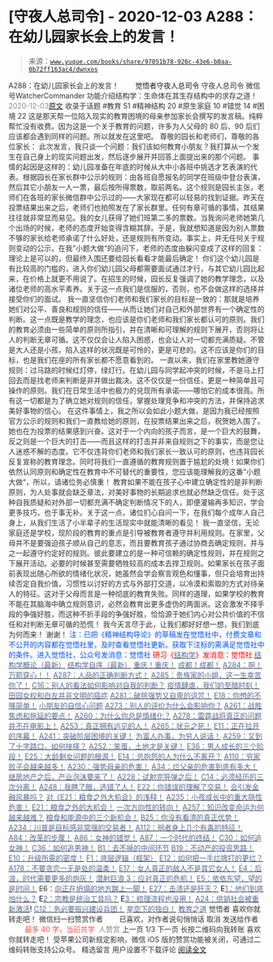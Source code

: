 # [守夜人总司令] - 2020-12-03 A288：在幼儿园家长会上的发言！

> 来源：[`www.yuque.com/books/share/97051b78-926c-43e6-b0aa-0b72ff163ac4/dwnxos`](https://www.yuque.com/books/share/97051b78-926c-43e6-b0aa-0b72ff163ac4/dwnxos)

<ne-p id="520f42f3293818f927861ebbd5b15da4_p_0" data-lake-id="520f42f3293818f927861ebbd5b15da4_p_0"><ne-text id="uc852662d" style="color: rgb(51, 51, 51);">A288：在幼儿园家长会上的发言！</ne-text></ne-p> <ne-p id="3455d978eaf8cce10a3787bce959b542" data-lake-id="3455d978eaf8cce10a3787bce959b542"><ne-text id="ud0a5d982" ne-fontsize="12" style="color: rgb(255, 255, 255);">原创</ne-text><ne-text id="u0bb07608" ne-fontsize="14">觉悟者</ne-text><ne-text id="uc8c65f74" ne-fontsize="14">守夜人总司令</ne-text></ne-p> <ne-p id="3c1b3b14005f45d2d1821a252ff6a28a" data-lake-id="3c1b3b14005f45d2d1821a252ff6a28a"><ne-text id="u0d8fac70" ne-fontsize="14" ne-bold="true" style="color: rgb(51, 51, 51);">守夜人总司令</ne-text></ne-p> <ne-p id="cbba0611e4331d16ea2e86ccee7eebb4" data-lake-id="cbba0611e4331d16ea2e86ccee7eebb4"><ne-text id="ufab41144" ne-fontsize="14" style="color: rgb(51, 51, 51);">微信号</ne-text><ne-text id="u8c5b2a94" ne-fontsize="14" style="color: rgb(51, 51, 51);">WatcherCommander</ne-text></ne-p> <ne-p id="1d4ddde6b9af0f017bbfdd30d5826a37" data-lake-id="1d4ddde6b9af0f017bbfdd30d5826a37"><ne-text id="u2bb5fd6e" ne-fontsize="14" style="color: rgb(51, 51, 51);">功能介绍</ne-text><ne-text id="uf2a894a5" ne-fontsize="14" style="color: rgb(51, 51, 51);">结构学：生命体在其生存结构中的求存之道！</ne-text></ne-p> <ne-p id="a89c57a7fab36eac750319424b8e69d8" data-lake-id="a89c57a7fab36eac750319424b8e69d8"><ne-text id="u75dd0578" style="color: rgb(140, 140, 140);">2020-12-03</ne-text>[<ne-text id="u1609d683" ne-fontsize="14">原文</ne-text>](https://mp.weixin.qq.com/s?__biz=MzAxNDk1NjI2Mw==&mid=2247486163&idx=1&sn=f40ba02a430b9d0bdf1eec74258297e6&chksm=9b8a295bacfda04d45fa5d4190aa849995a4ed72d4364bb71b546ca0fe0e587ff4f942579c0d&scene=27#wechat_redirect&cpage=70)</ne-p> <ne-p id="fd1fcceb41aba01dd36b4aa036ab4872" data-lake-id="fd1fcceb41aba01dd36b4aa036ab4872"><ne-text id="ud1810837" style="color: rgb(51, 51, 51);">收录于话题</ne-text></ne-p> <ne-p id="4b12146e0ab73e098dce33974b10872f" data-lake-id="4b12146e0ab73e098dce33974b10872f"><ne-text id="u86ffc231" style="color: rgb(51, 51, 51);">#教育 51</ne-text></ne-p> <ne-p id="609ec7f29ad54a11a04fb953373dc52f" data-lake-id="609ec7f29ad54a11a04fb953373dc52f"><ne-text id="ueb5951e1" style="color: rgb(51, 51, 51);">#精神结构 20</ne-text></ne-p> <ne-p id="6cbe36f79562745181e7e7c60f2cbaac" data-lake-id="6cbe36f79562745181e7e7c60f2cbaac"><ne-text id="u7426a27b" style="color: rgb(51, 51, 51);">#原生家庭 10</ne-text></ne-p> <ne-p id="0e62224eb12324e335cc10bcca747554" data-lake-id="0e62224eb12324e335cc10bcca747554"><ne-text id="u8b7a79f9" style="color: rgb(51, 51, 51);">#错觉 14</ne-text></ne-p> <ne-p id="c539810ebc1c7416320ac4dcdb6626d9" data-lake-id="c539810ebc1c7416320ac4dcdb6626d9"><ne-text id="ue9fcf9a1" style="color: rgb(51, 51, 51);">#困境 22</ne-text></ne-p> <ne-p id="e230a83046d5e63e4db1a36fb2640c9b" data-lake-id="e230a83046d5e63e4db1a36fb2640c9b"><ne-text id="uf7d87936" style="color: rgb(51, 51, 51);">这是那天帮一位陷入现实的教育困境的母亲参加家长会撰写的发言稿。纯粹帮忙没有收费。因为这是一个关于教育的问题，许多为人父母的 80 后、90 后们应该都会遇到同样的问题。所以就发在这里吧。</ne-text></ne-p> <ne-p id="c1595170497f8ba8be9467b803b2152c" data-lake-id="c1595170497f8ba8be9467b803b2152c"><ne-text id="u1d7c5b84" style="color: rgb(51, 51, 51);">尊敬的园长和老师们，尊敬的各位家长：</ne-text></ne-p> <ne-p id="d7b74be541472c8bc8add511069c7436" data-lake-id="d7b74be541472c8bc8add511069c7436"><ne-text id="ucaf79d6b" style="color: rgb(51, 51, 51);">此次发言，我只谈一个问题：我们该如何教育小朋友？我打算从一个发生在自己身上的现实问题出发，然后逐步展开并回答上面提出来的那个问题。</ne-text></ne-p> <ne-p id="dac85a291573e610b3220f66a764f6db" data-lake-id="dac85a291573e610b3220f66a764f6db"><ne-text id="uda532214" style="color: rgb(51, 51, 51);">事情的起因是这样的：幼儿园准备在年底的时候从大中小各班中挑选才艺表演的代表。根据园长在家长群中公示的规则：由各班自愿报名的同学在班级中登台表演，然后其它小朋友一人一票，最后按所得票数，取前两名。这个规则是园长主张，老师们在各班的家长微信群中公示过的——大家现在都可以轻易的找到证据。昨天在投票结果出来之后，老师们也拍照发在了家长群里。任何有章可循的事情，其结果往往就非常显而易见。我的女儿获得了她们班第二多的票数。当我询问老师她第几个出场的时候，老师的态度开始变得含糊其辞。于是，我就想知道是因为别人票数不够的家长给老师承诺了什么好处，还是规则有所变动。事实上，并无任何关于规则变动的公示，在我”小题大做“的追问下，老师的态度由躲闪变成了这样的回复：理论上是可以的，但最终入围还要给园长看看才能最后确定！</ne-text></ne-p> <ne-p id="667a5ceb7f3eb1555ac8366cdf2f226b" data-lake-id="667a5ceb7f3eb1555ac8366cdf2f226b"><ne-text id="u22b41be7" style="color: rgb(51, 51, 51);">你们这个幼儿园是有比较高的门槛的，进入你们幼儿园父母都需要面试通过才行，与其它幼儿园比起来，在价格上就更不用说了。在招生的时候，园长反复强调了她的教学理念，以及诸位老师的高水平素养。关于这一点我们是信服的，否则，也不会做这样的选择并接受你们的面试。</ne-text></ne-p> <ne-p id="762fd6b56d6f8a4ce37c3f42cb5ed0ec" data-lake-id="762fd6b56d6f8a4ce37c3f42cb5ed0ec"><ne-text id="uf7005ea5" style="color: rgb(51, 51, 51);">我一直坚信你们老师和我们家长的目标是一致的：那就是培养她们对公平、善良和规则的信任——从而让她们对自己和外部世界有一个确定性的判断。这一点既是教学的理念，也应该是你们老师和我们家长都认可的原则。我们的教育必须由一些简单的原则所指引，并在清晰和可理解的规则下展开，否则将让人的判断无章可循。这不仅仅会让人陷入困惑，也会让人对一切都充满质疑。不管是大人还是小孩，陷入这样的状况既是可怜的，更是可悲的。这不应该是你们的目标，也是我们在座的所有家长都不愿意看到的。</ne-text></ne-p> <ne-p id="969a78a41bb05f8fccc45e2ca3bc1249" data-lake-id="969a78a41bb05f8fccc45e2ca3bc1249"><ne-text id="u2fcf4772" style="color: rgb(51, 51, 51);">一直以来，我们在家里教她遵守规则：过马路的时候红灯停，绿灯行。在幼儿园与同学起冲突的时候，不是马上打回去而是找老师来判断是非并做出裁决。这不仅仅是一份信任，更是一种简单且可操作的原则。我们在日常生活中也极力的兑现所有承诺——哪怕它的成本很高。所有这一切都是为了确立她对规则的信任，掌握处理竞争和冲突的方法，并保持追求美好事物的信心。</ne-text></ne-p> <ne-p id="0094cc64c6029f6ec739c71595bac522" data-lake-id="0094cc64c6029f6ec739c71595bac522"><ne-text id="u1ecb84aa" style="color: rgb(51, 51, 51);">在这件事情上，我之所以会如此小题大做，是因为我已经按照官方公示的规则和我们一直教给她的原则，在投票结果出来之后，祝贺她入围了。她也在为投票的结果感到兴奋。这对于一个内向的孩子而言，是一个巨大的鼓舞，反之则是一个巨大的打击——而且这样的打击并非来自规则之下的事实，而是您让人迷惑不解的态度。它不仅违背你们老师和我们家长一致认可的原则，也违背园长反复宣称的教育理念。同时将我们一直遵循的教育规则置于尴尬的处境！如果你们依然认同原则和确定性在教育中不可替代的重要性，您应该能理解我的这番”小题大做“，所以，请诸位务必慎重！</ne-text></ne-p> <ne-p id="b8933831d60f758e6f65da538302e34d" data-lake-id="b8933831d60f758e6f65da538302e34d"><ne-text id="ubefff507" style="color: rgb(51, 51, 51);">教育如果不能在孩子心中建立确定性的是非判断原则，为人处事就会缺乏章法，对美好事物的长期追求也就必然缺乏信任。处于这种自我质疑和对外部一切都充满不确定判断情况下的人，即便灌输再多知识，学会更多技巧，也于事无补。关于这一点，诸位扪心自问一下，在我们每个成年人自己身上，从我们生活了小半辈子的生活现实中就能清晰的看见！</ne-text></ne-p> <ne-p id="cb187951ab0f536376f40967a5198e4e" data-lake-id="cb187951ab0f536376f40967a5198e4e"><ne-text id="uaa89d5a7" style="color: rgb(51, 51, 51);">我一直坚信，无论家庭还是学校，现阶段的教育的重点是引导被教育者遵守并利用规则。在家里，父母并不是要强迫孩子顺从自己的意志，而且要教育孩子通过协商去确定规则，并与之一起遵守约定好的规则。彼此要建立的是一种可信赖的确定性规则，并在规则之下展开活动。必要的时候甚至需要牺牲较高的成本去捍卫规则。如果家长在孩子面前表现出随心所欲的情绪化状况，她虽然会学会察言观色和懂事，但只会培育出持续否定自我价值，习惯性以讨好的方式与外部打交道，以冷漠和索取的方式对待亲人的特征。这对于父母而言是一种彻底的教育失败。同样的道理，如果学校的教育不能在其脑海中确立规则意识，必然会教育出更多虚伪的两面派。这会激发不择手段的争强好胜，而这种不折手段的争强好胜，恰恰源于她们内心对公共价值的不信任和对判断无章可循的恐慌！</ne-text></ne-p> <ne-p id="14d9094b312db763b323eea10ef3db92" data-lake-id="14d9094b312db763b323eea10ef3db92"><ne-text id="u6652d740" style="color: rgb(51, 51, 51);">我今天言尽于此，让我们都好好想一想，我们到底为何而来！</ne-text></ne-p> <ne-p id="6a0a1df4312aff3eea49010ca852c23a" data-lake-id="6a0a1df4312aff3eea49010ca852c23a"><ne-text id="u9c9ab109" style="color: rgb(51, 51, 51);">谢谢！</ne-text></ne-p> <ne-p id="15b6b918578f3f2e5724a22b23493c64" data-lake-id="15b6b918578f3f2e5724a22b23493c64"><ne-text id="ub48c31a9" ne-bold="true" style="color: rgb(0, 82, 255);">注：</ne-text><ne-text id="u15b35139" ne-bold="true" style="color: rgb(0, 82, 255);">已把《精神结构导论》的草稿发在觉悟社中，付费文章和不公开的内容都在觉悟社里，及时查看觉悟社更新。获取下注标的需满足觉悟社中的条件。进入觉悟社，</ne-text><ne-text id="u707b53e4" style="color: rgb(0, 82, 255);">公众号发消息：觉悟社</ne-text></ne-p> <ne-p id="505153b80336798909f0acec26ead6e6" data-lake-id="505153b80336798909f0acec26ead6e6"><ne-text id="uc38a992a" style="color: rgb(255, 0, 0);">研习《</ne-text>[<ne-text id="u995bd3e1" style="color: rgb(87, 107, 149);">结构学</ne-text>](https://mp.weixin.qq.com/mp/appmsgalbum?action=getalbum&album_id=1318317199878225920&__biz=MzAxNDk1NjI2Mw==#wechat_redirect)<ne-text id="u5815d661" style="color: rgb(255, 0, 0);">》发消息</ne-text><ne-text id="u2a6cc705" ne-bold="true" style="color: rgb(255, 0, 0);">：觉悟社</ne-text></ne-p>  <ne-p id="7a2480c09864c376c87935be190ab2c6" data-lake-id="7a2480c09864c376c87935be190ab2c6"><ne-card data-card-name="image" data-card-type="inline" id="GYOhr" data-event-boundary="card" style="color: rgb(51, 51, 51);"><ne-p id="4233e72750c0ae70c99e942f9b57a6a5" data-lake-id="4233e72750c0ae70c99e942f9b57a6a5">[<ne-text id="u6935665b" style="color: rgb(87, 107, 149);">结构学概论（最新）</ne-text>](http://mp.weixin.qq.com/s?__biz=MzAxNDk1NjI2Mw==&mid=2247485167&idx=1&sn=d5e962eff4a8e9770c83bc87d19d07f3&chksm=9b8a2567acfdac7154f7a62996dca874e5d186b44f3d120dcb633760318788c42d304e325313&scene=21#wechat_redirect)</ne-p> <ne-p id="572b0f31bd2d6375426cd31eaa03a491" data-lake-id="572b0f31bd2d6375426cd31eaa03a491">[<ne-text id="uac22cd8e" style="color: rgb(87, 107, 149);">结构学自序（最新）</ne-text>](http://mp.weixin.qq.com/s?__biz=MzAxNDk1NjI2Mw==&mid=2247485327&idx=1&sn=5a8c9a6499c84e1c3129ca7cb41e0ac7&chksm=9b8a2407acfdad112471c12c6b86e4e914116dbb6d6588fa726a72e0aafa01d9c1b9fd24a738&scene=21#wechat_redirect)</ne-p> <ne-p id="26568cc4b9b0b28199cd4c5f4929b5be" data-lake-id="26568cc4b9b0b28199cd4c5f4929b5be">[<ne-text id="ua211c279" style="color: rgb(87, 107, 149);">重庆！重庆！</ne-text>](http://mp.weixin.qq.com/s?__biz=MzAxNDk1NjI2Mw==&mid=2247485354&idx=1&sn=331128611c478feede60317e963239a5&chksm=9b8a2422acfdad3448a9bcc0f9745f4367028e8a9b0a307f7c01c2690c398560a4be5e43492c&scene=21#wechat_redirect)</ne-p> <ne-p id="ad4a04f4fdc9dc3294bda601721885d1" data-lake-id="ad4a04f4fdc9dc3294bda601721885d1">[<ne-text id="ua94ca2a1" style="color: rgb(87, 107, 149);">成都！成都！</ne-text>](http://mp.weixin.qq.com/s?__biz=MzIzMDYwOTM0Mg==&mid=2247484576&idx=1&sn=432e1df31f0735f0c93636776e97a859&chksm=e8b19c71dfc615671c9204af66bb0ffdb622fb2545b0387734a662feaa8e8be57d3063f59c5a&scene=21#wechat_redirect)</ne-p> <ne-p id="672697104a564617d4e1306466fa5de3" data-lake-id="672697104a564617d4e1306466fa5de3">[<ne-text id="u26d5c426" style="color: rgb(87, 107, 149);">A284：啊！万箭穿心！！</ne-text>](http://mp.weixin.qq.com/s?__biz=MzAxNDk1NjI2Mw==&mid=2247486135&idx=1&sn=e950149b9b9147e9199cfc6093605950&chksm=9b8a293facfda029419b911d4b4fa91c73bbaf695b206df2cf15124d843f4bf4b80673baa394&scene=21#wechat_redirect)</ne-p> <ne-p id="0f634e97f1e958e761e4c6891b54d6c9" data-lake-id="0f634e97f1e958e761e4c6891b54d6c9">[<ne-text id="u77ff9d7d" style="color: rgb(87, 107, 149);">A287：人品的正确判断方式！</ne-text>](http://mp.weixin.qq.com/s?__biz=MzAxNDk1NjI2Mw==&mid=2247486146&idx=1&sn=43c3cc0387fbab991133860c59aabdb0&chksm=9b8a294aacfda05c52561e366129fd6344dc4c97609a47d4210f9498f8535fec2425c2410b31&scene=21#wechat_redirect)</ne-p> <ne-p id="c2bc44bfc0ad6c056b4957c4600d2403" data-lake-id="c2bc44bfc0ad6c056b4957c4600d2403">[<ne-text id="u803566ef" style="color: rgb(87, 107, 149);">A285：贵族家的小姐，这一生幸苦你了！</ne-text>](http://mp.weixin.qq.com/s?__biz=MzAxNDk1NjI2Mw==&mid=2247486141&idx=1&sn=fa43ca5810d51e99f599c6aa4e9d407f&chksm=9b8a2935acfda023bdf41cdb78c1768f6b71e1e86d1ddc132809d9d61a9c027d9101c3958eea&scene=21#wechat_redirect)</ne-p> <ne-p id="ac8eff3500021a47b894739ac17777d0" data-lake-id="ac8eff3500021a47b894739ac17777d0">[<ne-text id="udb0d0999" style="color: rgb(87, 107, 149);">C16：别人的看法如何影响对自我的判断？</ne-text>](http://mp.weixin.qq.com/s?__biz=MzIzMDYwOTM0Mg==&mid=2247484806&idx=1&sn=a8cffa4c2bf1f4e41fa5d23104c99a09&chksm=e8b19d57dfc6144110a857925992915ac80af2c03fc1203319ef6877ae11ad0c4e7898132719&scene=21#wechat_redirect)</ne-p> <ne-p id="258f60a744c706890ce960977b7aab43" data-lake-id="258f60a744c706890ce960977b7aab43">[<ne-text id="u402f09b6" style="color: rgb(87, 107, 149);">疫情肆虐，我们的至暗时刻！</ne-text>](http://mp.weixin.qq.com/s?__biz=MzIzMDYwOTM0Mg==&mid=2247484800&idx=1&sn=bab35485216aee73bd2c5ec41d4adcd2&chksm=e8b19d51dfc614478c94668e982aac82a4b793a7d5be304ff08f55b030b604ee90ecfff17041&scene=21#wechat_redirect)</ne-p> <ne-p id="2bd4fba1ff98166f51959fcce80aabd0" data-lake-id="2bd4fba1ff98166f51959fcce80aabd0">[<ne-text id="u9aaa3ae1" style="color: rgb(87, 107, 149);">田园女权和白左并非文明的癌症</ne-text>](http://mp.weixin.qq.com/s?__biz=MzIzMDYwOTM0Mg==&mid=2247484784&idx=1&sn=e4938e5a62c772db2d5237806ef8cbb0&chksm=e8b19da1dfc614b749e123f935b8ac07abe960336c6bd01d4a2dbe920f091bec23d6460337c9&scene=21#wechat_redirect)</ne-p> <ne-p id="1d4c98f0c9231054cd1092ef44f20898" data-lake-id="1d4c98f0c9231054cd1092ef44f20898">[<ne-text id="u99e4815c" style="color: rgb(87, 107, 149);">A281：破除强势又自卑的诅咒！</ne-text>](http://mp.weixin.qq.com/s?__biz=MzIzMDYwOTM0Mg==&mid=2247484790&idx=1&sn=2965a7c1ae0245ed1761492f00e98e19&chksm=e8b19da7dfc614b1c0ccc9220fcab2d44ce6b699df2cd3e2211835a7deaad778b4e291e56e96&scene=21#wechat_redirect)</ne-p> <ne-p id="301dc1cc1f57c2c2e474fc67954ad7b2" data-lake-id="301dc1cc1f57c2c2e474fc67954ad7b2">[<ne-text id="u5afea448" style="color: rgb(87, 107, 149);">E18：你想的不够简单！</ne-text>](http://mp.weixin.qq.com/s?__biz=MzIzMDYwOTM0Mg==&mid=2247484775&idx=1&sn=2a8e810e281cd7fe5a4db49002b193d2&chksm=e8b19db6dfc614a0e3360f0d54949c40138c27b184c114a44feaa394bd4400073dbbedf6a049&scene=21#wechat_redirect)</ne-p> <ne-p id="d353448f358a4d59929fbf236c9b438e" data-lake-id="d353448f358a4d59929fbf236c9b438e">[<ne-text id="u1d7465c3" style="color: rgb(87, 107, 149);">小朋友的自信心问题</ne-text>](http://mp.weixin.qq.com/s?__biz=MzIzMDYwOTM0Mg==&mid=2247484760&idx=1&sn=0760857178061e8c1e562b3818c89626&chksm=e8b19d89dfc6149f80760c0ee1f26375a0cf020f4efb7c489b15add1bf7dc4445ad07bb94aeb&scene=21#wechat_redirect)</ne-p> <ne-p id="44e8d6529cd73782d22f1d5bc6382b81" data-lake-id="44e8d6529cd73782d22f1d5bc6382b81">[<ne-text id="u34d3c00b" style="color: rgb(87, 107, 149);">A273：别人的评价为什么会影响你？</ne-text>](http://mp.weixin.qq.com/s?__biz=MzIzMDYwOTM0Mg==&mid=2247484754&idx=1&sn=87cf58d44e4f35d017940c4224081c9b&chksm=e8b19d83dfc61495ba14319bbdc24f24d92ff79e09c4fb0f80da847ab5f95110b7b5b6f782cd&scene=21#wechat_redirect)</ne-p> <ne-p id="f0a45cdb86fd3909364abe16e2a955f3" data-lake-id="f0a45cdb86fd3909364abe16e2a955f3">[<ne-text id="u751781a3" style="color: rgb(87, 107, 149);">A261：战胜焦虑和拖延的要点！</ne-text>](http://mp.weixin.qq.com/s?__biz=MzIzMDYwOTM0Mg==&mid=2247484776&idx=1&sn=625b7f522bf54b53158b7de35f754e0b&chksm=e8b19db9dfc614afebf419ad8a77e144dfc66cf90696f47e3b4398440a3229b07b95cca43e1e&scene=21#wechat_redirect)</ne-p> <ne-p id="5ee3796730552b354a9a8edc55e61536" data-lake-id="5ee3796730552b354a9a8edc55e61536">[<ne-text id="uf7ef4000" style="color: rgb(87, 107, 149);">A260：为什么你总是情绪化？</ne-text>](http://mp.weixin.qq.com/s?__biz=MzAxNDk1NjI2Mw==&mid=2247485923&idx=1&sn=6e1e4a5b0b44a3ac652fe5b32b56ac07&chksm=9b8a2a6bacfda37d56d0717875b11867d9f7426fb815a36f43aebb438d135b81c8d69c3ab006&scene=21#wechat_redirect)</ne-p> <ne-p id="382fbf8b375338b3b5ebd989400c4aeb" data-lake-id="382fbf8b375338b3b5ebd989400c4aeb">[<ne-text id="ucd5e8e10" style="color: rgb(87, 107, 149);">A278：雷霆战将真正的问题并不在电影上！</ne-text>](http://mp.weixin.qq.com/s?__biz=MzAxNDk1NjI2Mw==&mid=2247486075&idx=1&sn=72c7c8e5dd965057550c9e0734dc7be5&chksm=9b8a29f3acfda0e50d2ff1238ced7b8b2503afd2bba16aa57d91ccda3e795312bd4f6003ed77&scene=21#wechat_redirect)</ne-p> <ne-p id="d85e4a0f19d44cbea0ab145175808f82" data-lake-id="d85e4a0f19d44cbea0ab145175808f82">[<ne-text id="ua54d6291" style="color: rgb(87, 107, 149);">A253：真正拥有远见的人！</ne-text>](http://mp.weixin.qq.com/s?__biz=MzIzMDYwOTM0Mg==&mid=2247484654&idx=1&sn=5826086165322478b2f0fbdbfe4f321e&chksm=e8b19c3fdfc61529bf931903efc689bc8b756a292fddf971cdda369691ad320d85e6e2d53b5b&scene=21#wechat_redirect)</ne-p> <ne-p id="3b317ff79003ef336a5e08100c1db1b0" data-lake-id="3b317ff79003ef336a5e08100c1db1b0">[<ne-text id="uc9dd5c4b" style="color: rgb(87, 107, 149);">A265：状元之死！</ne-text>](http://mp.weixin.qq.com/s?__biz=MzAxNDk1NjI2Mw==&mid=2247485989&idx=1&sn=e68f095a30726390b5c2d9eceeca7ab3&chksm=9b8a29adacfda0bbcb9a223e21127e23a2ce9aa8b1d060735a724e7e2cbe96e3bafd5b425a9a&scene=21#wechat_redirect)</ne-p> <ne-p id="bf21b6d511ae9897eae21c749a0ca343" data-lake-id="bf21b6d511ae9897eae21c749a0ca343">[<ne-text id="ucb67e577" style="color: rgb(87, 107, 149);">E11：正在拉开的序幕！</ne-text>](http://mp.weixin.qq.com/s?__biz=MzIzMDYwOTM0Mg==&mid=2247484429&idx=1&sn=279d506a3227b5ce32b3f748030b6d85&chksm=e8b19cdcdfc615cab4d71852335bf289a6cd64cec0767a6a6d5f94037774b63e03b7b0ee08d1&scene=21#wechat_redirect)</ne-p> <ne-p id="a9660fbb1d5c128557bf909ba1f8cde2" data-lake-id="a9660fbb1d5c128557bf909ba1f8cde2">[<ne-text id="u23948dac" style="color: rgb(87, 107, 149);">A241：突破阶层困境的关键！</ne-text>](http://mp.weixin.qq.com/s?__biz=MzIzMDYwOTM0Mg==&mid=2247484564&idx=1&sn=f0b315ebde4f1c2c51c1bbf64135afe2&chksm=e8b19c45dfc615533e9189fa534978b92703b307868f9a2377305229616ea6d5b8ff31a5d434&scene=21#wechat_redirect)</ne-p> <ne-p id="1ced0146817c42d6cea7828ba8169b11" data-lake-id="1ced0146817c42d6cea7828ba8169b11">[<ne-text id="u7cbc6f60" style="color: rgb(87, 107, 149);">为富人办事，为穷人说话！</ne-text>](http://mp.weixin.qq.com/s?__biz=MzIzMDYwOTM0Mg==&mid=2247484462&idx=1&sn=195ebab17907fba73c69ae7a11bc40ad&chksm=e8b19cffdfc615e9b2f88327d492813afa3656859f4d67a6d831ac1cf684a54b760a8b8edcd6&scene=21#wechat_redirect)</ne-p> <ne-p id="64ed2cc365c9aee5c69422fa1f21ccbd" data-lake-id="64ed2cc365c9aee5c69422fa1f21ccbd">[<ne-text id="u426dd9e8" style="color: rgb(87, 107, 149);">A259：又到了十字路口，如何抉择？</ne-text>](http://mp.weixin.qq.com/s?__biz=MzIzMDYwOTM0Mg==&mid=2247484685&idx=1&sn=51aff163174f40316f40826ea564ca1e&chksm=e8b19ddcdfc614cadd2043fd2ded48d8c292976e903288b23f0a87846a18dcc0ad9cc5a4ac3e&scene=21#wechat_redirect)</ne-p> <ne-p id="db3e225ebaf82aea397c00b51c792f28" data-lake-id="db3e225ebaf82aea397c00b51c792f28">[<ne-text id="uf82ed141" style="color: rgb(87, 107, 149);">A252：笨蛋，土地才是关键！</ne-text>](http://mp.weixin.qq.com/s?__biz=MzIzMDYwOTM0Mg==&mid=2247484626&idx=1&sn=4e43f2ef656aef28fba94ae72d295fb9&chksm=e8b19c03dfc615154ee4587f8facc3446de42f7189175385d3ee3d35c04264487aca3a9f6585&scene=21#wechat_redirect)</ne-p> <ne-p id="2b0a16c47c5bc1d0052292124063b96f" data-lake-id="2b0a16c47c5bc1d0052292124063b96f">[<ne-text id="u504e62e1" style="color: rgb(87, 107, 149);">E36：男人成长的三个阶段！</ne-text>](http://mp.weixin.qq.com/s?__biz=MzIzMDYwOTM0Mg==&mid=2247484322&idx=1&sn=c300d9466951d36645128c5167ca5934&chksm=e8b19b73dfc61265dde1bb437a9945db0c1d9c7fe1cbffe1feec995c9dde8a6eb99272dc86a9&scene=21#wechat_redirect)</ne-p> <ne-p id="08a89ed3b6d2944fdcf76fade742d9a5" data-lake-id="08a89ed3b6d2944fdcf76fade742d9a5">[<ne-text id="u3a70c385" style="color: rgb(87, 107, 149);">E25：大龄剩女问题的根源！</ne-text>](http://mp.weixin.qq.com/s?__biz=MzIzMDYwOTM0Mg==&mid=2247484587&idx=1&sn=3335cb9dd973ae9f9c9279a0388bbe33&chksm=e8b19c7adfc6156c752a5edad793fc1d8db424d6b609ce62f26f78537b3b41e83ea47aca2929&scene=21#wechat_redirect)</ne-p> <ne-p id="a03249b2e72ff92b3e7c31688ce2924b" data-lake-id="a03249b2e72ff92b3e7c31688ce2924b">[<ne-text id="u4aff54a0" style="color: rgb(87, 107, 149);">E14：总抱怨的人为什么不离开？</ne-text>](http://mp.weixin.qq.com/s?__biz=MzIzMDYwOTM0Mg==&mid=2247484341&idx=1&sn=c266eb0136273f0b1219e0fd659daafc&chksm=e8b19b64dfc61272f157e1e17a76b2e83c6fd62a1beb78d60ea73a65463109b428cd9dd6ce7a&scene=21#wechat_redirect)</ne-p> <ne-p id="fe08af1ae3c0c1eb2dc935800f9817f1" data-lake-id="fe08af1ae3c0c1eb2dc935800f9817f1">[<ne-text id="ua53fca23" style="color: rgb(87, 107, 149);">A110：穷家败子会越来越多！</ne-text>](http://mp.weixin.qq.com/s?__biz=MzAxNDk1NjI2Mw==&mid=2247484897&idx=1&sn=84e1c8a85eb385c04f400095d47d55eb&chksm=9b8a2669acfdaf7f7a431a12c057023ae123aaa855b0f9d48a98c21eae27788632beb60765c9&scene=21#wechat_redirect)</ne-p> <ne-p id="5d205531ec99dd6f831754ae0aa0f305" data-lake-id="5d205531ec99dd6f831754ae0aa0f305">[<ne-text id="u918b5349" style="color: rgb(87, 107, 149);">A230：强势母亲的危害！</ne-text>](http://mp.weixin.qq.com/s?__biz=MzAxNDk1NjI2Mw==&mid=2247485580&idx=1&sn=2cc3edbadc35fe694b34e553e609e93f&chksm=9b8a2b04acfda21277dcce494459ecb73b606a954a7e020e03498408591b33bead008575f0f7&scene=21#wechat_redirect)</ne-p> <ne-p id="d4c257180db9808fa83b94f9e11e6678" data-lake-id="d4c257180db9808fa83b94f9e11e6678">[<ne-text id="ua8b43e15" style="color: rgb(87, 107, 149);">A34：烂父亲的危害到底有多大！</ne-text>](http://mp.weixin.qq.com/s?__biz=MzIzMDYwOTM0Mg==&mid=2247483986&idx=1&sn=984fbf5e696f7a3f34f25dcf93037cea&chksm=e8b19a83dfc61395d629a54503920505c42a73a62b9e72308ed4ea0d66c509ca66a1a3138ea5&scene=21#wechat_redirect)</ne-p> <ne-p id="57c77bb19b31995a8f21b9c57cf4ec33" data-lake-id="57c77bb19b31995a8f21b9c57cf4ec33">[<ne-text id="u0bfdf803" style="color: rgb(87, 107, 149);">继房地产之后，产业泡沫要来了！</ne-text>](http://mp.weixin.qq.com/s?__biz=MzIzMDYwOTM0Mg==&mid=2247484615&idx=1&sn=a28c59f08f8e69246fd0235a4a81f3bc&chksm=e8b19c16dfc61500079cb1b008a485c48e86ced436a5d2e8df28f0eab4348aaf6ebfac3349b6&scene=21#wechat_redirect)</ne-p> <ne-p id="baaa7eea2f4f10a30fca0915c52fce25" data-lake-id="baaa7eea2f4f10a30fca0915c52fce25">[<ne-text id="u5a360762" style="color: rgb(87, 107, 149);">A228：试射完导弹之后！</ne-text>](http://mp.weixin.qq.com/s?__biz=MzIzMDYwOTM0Mg==&mid=2247484457&idx=1&sn=df8df33971702f91b753ae45f52d165d&chksm=e8b19cf8dfc615ee367c487e82b8450dd723dd5255b789337b8bde92a1f8405e3d71269f34ae&scene=21#wechat_redirect)</ne-p> <ne-p id="e9a7e72bbfb986165c47a5d0ed8fd1fd" data-lake-id="e9a7e72bbfb986165c47a5d0ed8fd1fd">[<ne-text id="ua7b63264" style="color: rgb(87, 107, 149);">C14：必须经历的三次分离！</ne-text>](http://mp.weixin.qq.com/s?__biz=MzIzMDYwOTM0Mg==&mid=2247484570&idx=1&sn=8b703e78588f205a2d30ed92965ca02b&chksm=e8b19c4bdfc6155d0c23c600f072529d99023d0ea49f5e7364a1112f6ac9ff3285c0e7ef7ccb&scene=21#wechat_redirect)</ne-p> <ne-p id="007693b53141b2cb83f6f5a44e12ef35" data-lake-id="007693b53141b2cb83f6f5a44e12ef35">[<ne-text id="u009c654b" style="color: rgb(87, 107, 149);">A248：我瞎了眼，选错了人！</ne-text>](http://mp.weixin.qq.com/s?__biz=MzIzMDYwOTM0Mg==&mid=2247484600&idx=1&sn=b3d7510081d427830b8f45fa33c7cbab&chksm=e8b19c69dfc6157fee4dd589d94bc2c5171620a12f64cf7d264afe0b7f7daead4882853d54f1&scene=21#wechat_redirect)</ne-p> <ne-p id="8656affca628027c63f6255619fd1a66" data-lake-id="8656affca628027c63f6255619fd1a66">[<ne-text id="u40ec6991" style="color: rgb(87, 107, 149);">E22：你错误的理解了交易！</ne-text>](http://mp.weixin.qq.com/s?__biz=MzIzMDYwOTM0Mg==&mid=2247484534&idx=1&sn=4da3b80744c11ff93a064a7a2d4b7c06&chksm=e8b19ca7dfc615b18eaa929a98f58a9ff6f4b63436cfa078a3157f29d854f17c571baf2de47d&scene=21#wechat_redirect)</ne-p> <ne-p id="63dd098527f512d819ecc413fde66349" data-lake-id="63dd098527f512d819ecc413fde66349">[<ne-text id="u87f55273" style="color: rgb(87, 107, 149);">会引发金融风暴吗？</ne-text>](http://mp.weixin.qq.com/s?__biz=MzIzMDYwOTM0Mg==&mid=2247484522&idx=1&sn=2c70396adcb6dc54df34052ca924aac5&chksm=e8b19cbbdfc615ad03c4de063af6eb3dcd8af5e3b20e71438206304d6b44ad150fc6d8b8e9ff&scene=21#wechat_redirect)</ne-p> <ne-p id="45a48447e840dad43634ab5e381c88df" data-lake-id="45a48447e840dad43634ab5e381c88df">[<ne-text id="uf97f9f4a" style="color: rgb(87, 107, 149);">对《E21：粮食之外大机会》的浅释！</ne-text>](http://mp.weixin.qq.com/s?__biz=MzIzMDYwOTM0Mg==&mid=2247484490&idx=1&sn=d6b0ba80383d73c2bfb33dd61bad8d51&chksm=e8b19c9bdfc6158d73d9235a78c2973b21668eebd350c2f32979b7c00cbf60772ad297245654&scene=21#wechat_redirect)</ne-p> <ne-p id="a6ef513e63d4a8b5a511c3329450d3cc" data-lake-id="a6ef513e63d4a8b5a511c3329450d3cc">[<ne-text id="ud7558fd5" style="color: rgb(87, 107, 149);">A235：小孩成长中的重大隐性危害！</ne-text>](http://mp.weixin.qq.com/s?__biz=MzIzMDYwOTM0Mg==&mid=2247484498&idx=1&sn=29d5df90e1621a833a1b091917d398c5&chksm=e8b19c83dfc61595ea43aa681ecf86e291392deeec080e32ab21cbacdd044c99e0d9ba86591e&scene=21#wechat_redirect)</ne-p> <ne-p id="7ee91964c8b6e29a8cb9d55be21c2e1e" data-lake-id="7ee91964c8b6e29a8cb9d55be21c2e1e">[<ne-text id="u387f2aeb" style="color: rgb(87, 107, 149);">E21：粮食之外的大机会！</ne-text>](http://mp.weixin.qq.com/s?__biz=MzIzMDYwOTM0Mg==&mid=2247484467&idx=1&sn=3e55978f301000a127810e175ff62431&chksm=e8b19ce2dfc615f43cf8c3132fde8ff0b62438e3f2c48fc87d1e74e56cf796e6a81cbf6095d1&scene=21#wechat_redirect)</ne-p> <ne-p id="c1980be935b750b05a0a8bdc405941e4" data-lake-id="c1980be935b750b05a0a8bdc405941e4">[<ne-text id="udd291d6e" style="color: rgb(87, 107, 149);">一次方向性的转向！</ne-text>](http://mp.weixin.qq.com/s?__biz=MzIzMDYwOTM0Mg==&mid=2247484426&idx=1&sn=430ba9a2f1537848dc2ca35f44877633&chksm=e8b19cdbdfc615cdf516be63ce9647608d13cfc5edb93e248227b651264b71a4c3ef40af6469&scene=21#wechat_redirect)</ne-p> <ne-p id="9e3e244ab82ae18bddda5c7719230efd" data-lake-id="9e3e244ab82ae18bddda5c7719230efd">[<ne-text id="u754fc5d7" style="color: rgb(87, 107, 149);">A257：知识改变命运为何越来越难？</ne-text>](http://mp.weixin.qq.com/s?__biz=MzIzMDYwOTM0Mg==&mid=2247484679&idx=1&sn=79e14744bd5a31e6bcf27f476840e508&chksm=e8b19dd6dfc614c075a2df9d84c04aedc112c1bf3487ef4cad21d8b84feddbd78b2d5d566728&scene=21#wechat_redirect)</ne-p> <ne-p id="0be0c4ad72e2ee91fed76be2e471bfe8" data-lake-id="0be0c4ad72e2ee91fed76be2e471bfe8">[<ne-text id="u27cedb70" style="color: rgb(87, 107, 149);">粮食和能源中的三个新机会！</ne-text>](http://mp.weixin.qq.com/s?__biz=MzIzMDYwOTM0Mg==&mid=2247484415&idx=1&sn=ef3626b963e5b45dec87912463a8603e&chksm=e8b19b2edfc6123828d2919701fcc05f05fc035bc55ce0c6e8440475b4884683c024235823db&scene=21#wechat_redirect)</ne-p> <ne-p id="255d2720e1bca5a53e542d72b458507e" data-lake-id="255d2720e1bca5a53e542d72b458507e">[<ne-text id="u178f5c15" style="color: rgb(87, 107, 149);">B25：你没有看清的真正优势！</ne-text>](http://mp.weixin.qq.com/s?__biz=MzIzMDYwOTM0Mg==&mid=2247484397&idx=1&sn=27132ec1912c70e752f7869429505a80&chksm=e8b19b3cdfc6122a7731db9eb66341a9909e9d973b25a6e228a62e7f360c1f0eff906591ed04&scene=21#wechat_redirect)</ne-p> <ne-p id="5d074147df400d306425ef46994e5f87" data-lake-id="5d074147df400d306425ef46994e5f87">[<ne-text id="udedf28c2" style="color: rgb(87, 107, 149);">A234：川普是目标感非常强的交易者！</ne-text>](http://mp.weixin.qq.com/s?__biz=MzAxNDk1NjI2Mw==&mid=2247485608&idx=1&sn=057b67c8598ed8c182cbd27b048bb43a&chksm=9b8a2b20acfda2364c5788396766d79261e91c64949349d9a398b69e85f64dcbf357125dc14b&scene=21#wechat_redirect)</ne-p> <ne-p id="d58b1b239f1b86a0ecca9f668bda1492" data-lake-id="d58b1b239f1b86a0ecca9f668bda1492">[<ne-text id="u1f6a5628" style="color: rgb(87, 107, 149);">A112：弱者身上几个有毒的特征！</ne-text>](http://mp.weixin.qq.com/s?__biz=MzAxNDk1NjI2Mw==&mid=2247484903&idx=1&sn=609b7c81f10207eea8bcccbe35aa61b6&chksm=9b8a266facfdaf790a328ee9eca9d05f95ce939b69b2e4c1fcaacd63470bd79c44d03caeb00c&scene=21#wechat_redirect)</ne-p> <ne-p id="a2ef92f2c9fe6f63f5670a366f67e57c" data-lake-id="a2ef92f2c9fe6f63f5670a366f67e57c">[<ne-text id="u93672918" style="color: rgb(87, 107, 149);">A84：改革的步骤！</ne-text>](http://mp.weixin.qq.com/s?__biz=MzIzMDYwOTM0Mg==&mid=2247484098&idx=1&sn=8a28fd5dce47b485ed38e4f3cfdb7d05&chksm=e8b19a13dfc61305fde13511d297aa1d6b59184825c7998f338e7d5f36742e3c06c717d78fe8&scene=21#wechat_redirect)</ne-p> <ne-p id="017572d62156437ea3c09a14fd0da559" data-lake-id="017572d62156437ea3c09a14fd0da559">[<ne-text id="u2911f4a1" style="color: rgb(87, 107, 149);">A86：女神的错觉！</ne-text>](http://mp.weixin.qq.com/s?__biz=MzAxNDk1NjI2Mw==&mid=2247484733&idx=1&sn=fab22e8ab3f80b78dab3d4e2e2716bfb&chksm=9b8a26b5acfdafa374df83506e5086a573169362877918977c08490b4e9747c45c99d1266e7f&scene=21#wechat_redirect)</ne-p> <ne-p id="36feccdd78c92cd874e628f88006982e" data-lake-id="36feccdd78c92cd874e628f88006982e">[<ne-text id="ud20d23df" style="color: rgb(87, 107, 149);">A87：一个时代的终结！</ne-text>](http://mp.weixin.qq.com/s?__biz=MzIzMDYwOTM0Mg==&mid=2247484102&idx=1&sn=c0572fe89409ac0ef2d1468b8f81f130&chksm=e8b19a17dfc6130119eacf0492c237b5173f6f9c13265a36d7919e3132228f8c2d3306863c08&scene=21#wechat_redirect)</ne-p> <ne-p id="1872271e866683275c5e78099f8131d4" data-lake-id="1872271e866683275c5e78099f8131d4">[<ne-text id="u8877d9cc" style="color: rgb(87, 107, 149);">C30：如何追女神！</ne-text>](http://mp.weixin.qq.com/s?__biz=MzAxNDk1NjI2Mw==&mid=2247484588&idx=1&sn=de5c95495cc04bcfe8644c3c2bc025c3&chksm=9b8a2724acfdae3286a142c2de506a7494e2d7aa50c990c0e159cedab07b5287040f286dfac6&scene=21#wechat_redirect)</ne-p> <ne-p id="8d395a0a23f6b49e5be23625d06c0eb3" data-lake-id="8d395a0a23f6b49e5be23625d06c0eb3">[<ne-text id="u68e51301" style="color: rgb(87, 107, 149);">C36：如何追男神！</ne-text>](http://mp.weixin.qq.com/s?__biz=MzAxNDk1NjI2Mw==&mid=2247485234&idx=1&sn=3a3659e6648263013c662bb25ff35795&chksm=9b8a24baacfdadace5d8fa147798a3e18e84b07e4f8761b0f7137b9811a42425b869336013db&scene=21#wechat_redirect)</ne-p> <ne-p id="9fe962018ebabb8ece4b9c32d3ebc884" data-lake-id="9fe962018ebabb8ece4b9c32d3ebc884">[<ne-text id="u60a0b32d" style="color: rgb(87, 107, 149);">B1：去不掉的中间环节</ne-text>](http://mp.weixin.qq.com/s?__biz=MzIzMDYwOTM0Mg==&mid=2247483903&idx=1&sn=e8a21cb816d6a27d869f81463805a208&chksm=e8b1992edfc610380f54d91f9acc9844820c77ce8a5bcedb4f36372c406647f45fd2514a6a77&scene=21#wechat_redirect)</ne-p> <ne-p id="ba1575528e2836e8ce26979be2a5aff9" data-lake-id="ba1575528e2836e8ce26979be2a5aff9">[<ne-text id="ue6ea11e1" style="color: rgb(87, 107, 149);">B19：不动产的投资思路！</ne-text>](http://mp.weixin.qq.com/s?__biz=MzIzMDYwOTM0Mg==&mid=2247484069&idx=1&sn=a13a6e590a21b27fd1356718b3a2dcd3&chksm=e8b19a74dfc613622b23c7233732cbb1d499c75f9b7ac3047cdeaee3a34eeae7d3b4871429f1&scene=21#wechat_redirect)</ne-p> <ne-p id="1bd2bf83865923897cc70c354a9c6897" data-lake-id="1bd2bf83865923897cc70c354a9c6897">[<ne-text id="u9f92dcce" style="color: rgb(87, 107, 149);">E10：升级所需的密度！</ne-text>](http://mp.weixin.qq.com/s?__biz=MzAxNDk1NjI2Mw==&mid=2247485337&idx=1&sn=e93780b3d10de5b467e71f326eb12838&chksm=9b8a2411acfdad07d858079223ba3eda77fe88caa8d769030eb67c15f5511fab584f8d1244ca&scene=21#wechat_redirect)</ne-p> <ne-p id="ca6ce2f714bba9681640dff8a21ef81a" data-lake-id="ca6ce2f714bba9681640dff8a21ef81a">[<ne-text id="ubaa19b97" style="color: rgb(87, 107, 149);">F1：底层逻辑（框架）</ne-text>](http://mp.weixin.qq.com/s?__biz=MzAxNDk1NjI2Mw==&mid=2247485072&idx=1&sn=83d919c9e3bf71d25978a97c8d4c8aa6&chksm=9b8a2518acfdac0ea8a0f84382cc7c0a26d1ac3664d76c6365aee67ac4ebcac1bf280c060249&scene=21#wechat_redirect)</ne-p> <ne-p id="c7f4193db74bd901f7a7a6a4922c241c" data-lake-id="c7f4193db74bd901f7a7a6a4922c241c">[<ne-text id="u6d91486a" style="color: rgb(87, 107, 149);">E12：如何把一手烂牌打的更烂？</ne-text>](http://mp.weixin.qq.com/s?__biz=MzAxNDk1NjI2Mw==&mid=2247485371&idx=1&sn=8e848c21bdb42dbe2fb102617241b981&chksm=9b8a2433acfdad2560f3ff6bc23e4d9cee1b3ebd3e51aa48fa2b97224fe3303853cd6c664ee1&scene=21#wechat_redirect)</ne-p> <ne-p id="20968e5147288f99ee1ee88c69255128" data-lake-id="20968e5147288f99ee1ee88c69255128">[<ne-text id="u415b7e77" style="color: rgb(87, 107, 149);">A178：不要贪恋一无是处的温柔！</ne-text>](http://mp.weixin.qq.com/s?__biz=MzAxNDk1NjI2Mw==&mid=2247485259&idx=1&sn=c46eb58cf71fc316608279b1e10828b8&chksm=9b8a24c3acfdadd57781ee9631cc06ed50551cc15141d155f54fa20dcf69c653825673104680&scene=21#wechat_redirect)</ne-p> <ne-p id="811939cfba42e0b8b608ea4347a1c42d" data-lake-id="811939cfba42e0b8b608ea4347a1c42d">[<ne-text id="uc0dcf4b9" style="color: rgb(87, 107, 149);">E17：女人真正的敌人不是其它女人！</ne-text>](http://mp.weixin.qq.com/s?__biz=MzAxNDk1NjI2Mw==&mid=2247485246&idx=1&sn=e0a9e2bac3f9bc5122895e854b7d597a&chksm=9b8a24b6acfdada017380e476dc7faaf80b57b95b2bb8eb7b8ab61d0b04f5dd46850f7af81e3&scene=21#wechat_redirect)</ne-p> <ne-p id="e1d436daeed490bc76f2d5cb5d2c7d78" data-lake-id="e1d436daeed490bc76f2d5cb5d2c7d78">[<ne-text id="ud3f586bd" style="color: rgb(87, 107, 149);">E4：后浪，时代需要更多的炮灰！</ne-text>](http://mp.weixin.qq.com/s?__biz=MzAxNDk1NjI2Mw==&mid=2247485174&idx=1&sn=e3a702db58f3c2ec0d06b89f8435c73a&chksm=9b8a257eacfdac680d37903d2d05385f5c9401c189321cc109c96b1063e9753c8498d1553f72&scene=21#wechat_redirect)</ne-p> <ne-p id="abaad2d997c2de829ef52018ef50242f" data-lake-id="abaad2d997c2de829ef52018ef50242f">[<ne-text id="uf5ce3262" style="color: rgb(87, 107, 149);">潜射巨浪 3：应对真正的危机！</ne-text>](http://mp.weixin.qq.com/s?__biz=MzAxNDk1NjI2Mw==&mid=2247485199&idx=1&sn=aba0a12dad3ec2d04e267645968b7cb1&chksm=9b8a2487acfdad910b880c358c1f6754e5ba01eb7eadfe70b45c2d1c9ec161d20151df4b1f2e&scene=21#wechat_redirect)</ne-p> <ne-p id="572ba8615fd7d6a8b3ecf7c77eeaeedc" data-lake-id="572ba8615fd7d6a8b3ecf7c77eeaeedc">[<ne-text id="ue705f29d" style="color: rgb(87, 107, 149);">E5：依依东望，望的是时间！</ne-text>](http://mp.weixin.qq.com/s?__biz=MzIzMDYwOTM0Mg==&mid=2247483860&idx=1&sn=b5b01ae82ff764ce2806251e3f2a809f&chksm=e8b19905dfc61013607735eb7782299c9a4d7a39a8b15a7b46182ef20eda3ffe9f6ed6337e1f&scene=21#wechat_redirect)</ne-p> <ne-p id="48c23bdcedbf5dbfcaa4da2280b3e767" data-lake-id="48c23bdcedbf5dbfcaa4da2280b3e767"><ne-text id="ud90ca600" style="color: rgb(51, 51, 51);">E6：</ne-text>[<ne-text id="ua84f2ff8" style="color: rgb(87, 107, 149);">向正在坍塌的地方踹上一脚！</ne-text>](http://mp.weixin.qq.com/s?__biz=MzAxNDk1NjI2Mw==&mid=2247483789&idx=1&sn=5e44b7b524c3dc4bb7705f49ed0a44a3&chksm=9b8a2205acfdab139e4b1d44ef6702b09c9fbf79505340205d13fbdaa33207a997f54bee0e97&scene=21#wechat_redirect)</ne-p> <ne-p id="56a9b43f59a274ef7ce098fc29b077fd" data-lake-id="56a9b43f59a274ef7ce098fc29b077fd">[<ne-text id="uec08a89f" style="color: rgb(87, 107, 149);">E27：击溃还是歼灭？</ne-text>](http://mp.weixin.qq.com/s?__biz=MzAxNDk1NjI2Mw==&mid=2247485068&idx=1&sn=2b373ea4eefcf1b09885327f1a71579c&chksm=9b8a2504acfdac128793e9562414dc6898813182021afefdb73c3ea788e0a998af0ed02fe173&scene=21#wechat_redirect)</ne-p> <ne-p id="3f7e51f8392cdefe1ae59e148e216f84" data-lake-id="3f7e51f8392cdefe1ae59e148e216f84"><ne-text id="ueda075f5" style="color: rgb(11, 1, 20);">E</ne-text>[<ne-text id="u7a93b3da" style="color: rgb(87, 107, 149);">1：他们到底怕什么？</ne-text>](http://mp.weixin.qq.com/s?__biz=MzAxNDk1NjI2Mw==&mid=2247483898&idx=1&sn=1b0a50386e9e89d2750dec717236f0aa&chksm=9b8a2272acfdab64235b35ee5e91b8cac6172144207251636e1345fc570aa1601f59eff7f442&scene=21#wechat_redirect)</ne-p> <ne-p id="fbca4c4c13f05fcc5105ece6536a4cfe" data-lake-id="fbca4c4c13f05fcc5105ece6536a4cfe"><ne-text id="ua4333702" style="color: rgb(11, 1, 20);">E</ne-text>[<ne-text id="u8b0cc1bb" style="color: rgb(87, 107, 149);">2：宗教是统治工具吗？</ne-text>](http://mp.weixin.qq.com/s?__biz=MzAxNDk1NjI2Mw==&mid=2247483901&idx=1&sn=f5d9f8c7bd84370c79adae921351e813&chksm=9b8a2275acfdab63fde093d76ff82e01d0e2fd43ea675f77fd17fd51a15873d4d10499f5338d&scene=21#wechat_redirect)</ne-p> <ne-p id="51a19b861a86bc6f852db69431b9b381" data-lake-id="51a19b861a86bc6f852db69431b9b381"><ne-text id="ud4640d01" style="color: rgb(11, 1, 20);">E</ne-text>[<ne-text id="u85133d1b" style="color: rgb(87, 107, 149);">3：梳理流程也没用！</ne-text>](http://mp.weixin.qq.com/s?__biz=MzAxNDk1NjI2Mw==&mid=2247483989&idx=1&sn=ee70dacfd980f041379d91ae947ece44&chksm=9b8a21ddacfda8cb28bf62d6f53531e8a8ebce2de96396e50ec7e7e144fffe502ec6faee3415&scene=21#wechat_redirect)</ne-p> <ne-p id="0f4538f31be542f1d5032aa8643e9cca" data-lake-id="0f4538f31be542f1d5032aa8643e9cca">[<ne-text id="u3619af86" style="color: rgb(87, 107, 149);">A24：供销社会被重新激活</ne-text>](http://mp.weixin.qq.com/s?__biz=MzAxNDk1NjI2Mw==&mid=2247484249&idx=1&sn=b8af24c3440b291292b1ed4eddfcfaec&chksm=9b8a20d1acfda9c79045cf72415a403a655fcbcc03483c9b2970fd289e28f7c18a998142039c&scene=21#wechat_redirect)<ne-text id="u875d58f9" style="color: rgb(11, 1, 20);">!</ne-text></ne-p> <ne-p id="4e89e949be5256d571d592a50a051d06" data-lake-id="4e89e949be5256d571d592a50a051d06">[<ne-text id="u23633bd9" style="color: rgb(87, 107, 149);">C12：务必要振兴建设兵团！</ne-text>](http://mp.weixin.qq.com/s?__biz=MzAxNDk1NjI2Mw==&mid=2247484193&idx=1&sn=88c86597191d0c97a411f9ea6f7b7c5d&chksm=9b8a20a9acfda9bfae819e8e42531fe6d523dd244ef0fc0c0787ab812540108c181f7ec2ffa9&scene=21#wechat_redirect)</ne-p> <ne-p id="537cf94d5c0b4cf46225d2289638ae1d" data-lake-id="537cf94d5c0b4cf46225d2289638ae1d">[<ne-text id="uc66e8a49" style="color: rgb(87, 107, 149);">星空下的独白！</ne-text>](http://mp.weixin.qq.com/s?__biz=MzAxNDk1NjI2Mw==&mid=2247484550&idx=1&sn=fa82f3305cc05c03bebea3852dd822b6&chksm=9b8a270eacfdae181964706c9ba3ccde2a315f3f6e21011f6296b060e0e14384ad0485da97f9&scene=21#wechat_redirect)</ne-p> <ne-p id="a0da2385c5ef97d5e5daf9483ad9d9f9" data-lake-id="a0da2385c5ef97d5e5daf9483ad9d9f9">[<ne-text id="u2d02c2d7" style="color: rgb(87, 107, 149);">教育之道</ne-text>](http://mp.weixin.qq.com/s?__biz=MzIzMDYwOTM0Mg==&mid=2247483847&idx=1&sn=097da00a3678070306d45a8f6fe8269a&chksm=e8b19916dfc6100037581f9c7888444ec5f746dbfc13a2276592f424d039b027cefb6b5c9de1&scene=21#wechat_redirect)</ne-p> <ne-p id="e417addb65b8dbecbe1527d2cd806fb2" data-lake-id="e417addb65b8dbecbe1527d2cd806fb2"><ne-text id="u0cdfdc95" style="color: rgb(51, 51, 51);">觉悟者</ne-text></ne-p> <ne-p id="88d970a1c9f7b8269b53aeb3d23bac70" data-lake-id="88d970a1c9f7b8269b53aeb3d23bac70"><ne-text id="u15af228e" style="color: rgb(51, 51, 51);">喜欢你就转走吧！</ne-text></ne-p> <ne-p id="be4b657dbdf74645a0e0549768f8c914" data-lake-id="be4b657dbdf74645a0e0549768f8c914"><ne-text id="uda965b9c" ne-bold="true" style="color: rgb(51, 51, 51);">微信扫一扫赞赏作者</ne-text><ne-text id="u96a20c2a" ne-bold="true" style="color: rgb(255, 255, 255);">赞赏</ne-text></ne-p> <ne-p id="3550e00628cce557317c455145094478" data-lake-id="3550e00628cce557317c455145094478"><ne-text id="u23fa27df" style="color: rgb(51, 51, 51);">已喜欢，</ne-text><ne-text id="u2d3feeab">对作者说句悄悄话</ne-text></ne-p> <ne-p id="bf384aa9a0e22bca63dd17ae46467a1c" data-lake-id="bf384aa9a0e22bca63dd17ae46467a1c"><ne-text id="u80afb72e" style="color: rgb(51, 51, 51);">取消</ne-text></ne-p> <ne-p id="c39682197007eec946790a3d5381b4b1" data-lake-id="c39682197007eec946790a3d5381b4b1"><ne-text id="ueb55b7b1" ne-fontsize="14" ne-bold="true" style="color: rgb(51, 51, 51);">发送给作者</ne-text></ne-p> <ne-p id="5470422ca0d32650012fd0acc5fa00a4" data-lake-id="5470422ca0d32650012fd0acc5fa00a4"><ne-text id="u495c742c" ne-bold="true" style="color: rgb(255, 255, 255);">发送</ne-text></ne-p> <ne-p id="45679d8ccc46b244d10655944a769946" data-lake-id="45679d8ccc46b244d10655944a769946"><ne-text id="ue7b4fc60" ne-fontsize="13" style="color: rgb(250, 81, 81);">最多 40 字，当前共字</ne-text></ne-p> <ne-p id="c647993413f678d10f6ffc45f5c32a75" data-lake-id="c647993413f678d10f6ffc45f5c32a75"><ne-text id="u9940fc88" style="color: rgb(136, 136, 136);"> 人赞赏</ne-text></ne-p> <ne-p id="36088aec4ce4a2444ed1f7f9999aafcb" data-lake-id="36088aec4ce4a2444ed1f7f9999aafcb"><ne-text id="u695098df" style="color: rgb(51, 51, 51);">上一页</ne-text> <ne-text id="uf3d2f190">1</ne-text><ne-text id="ud9fd05ba" style="color: rgb(51, 51, 51);">/3 下一页</ne-text></ne-p> <ne-p id="ee12451bb1c195df0d30b2d64a130e60" data-lake-id="ee12451bb1c195df0d30b2d64a130e60"><ne-text id="u48e82d31" style="color: rgb(51, 51, 51);">长按二维码向我转账</ne-text></ne-p> <ne-p id="bafc46815596851ae3d392749d7e4aef" data-lake-id="bafc46815596851ae3d392749d7e4aef"><ne-text id="uc411a1a9" style="color: rgb(51, 51, 51);">喜欢你就转走吧！</ne-text></ne-p> <ne-p id="d12ddf0f2de96aae1c9454bc7a91ae86" data-lake-id="d12ddf0f2de96aae1c9454bc7a91ae86"><ne-text id="u414d2f4e" style="color: rgb(51, 51, 51);">受苹果公司新规定影响，微信 iOS 版的赞赏功能被关闭，可通过二维码转账支持公众号。</ne-text></ne-p> <ne-h3 id="A3qIJ" data-lake-id="A3qIJ"><ne-heading-ext><ne-heading-anchor></ne-heading-anchor><ne-heading-fold></ne-heading-fold></ne-heading-ext><ne-heading-content><ne-text id="uaff1aa30" ne-fontsize="16" style="color: rgb(51, 51, 51);">精选留言</ne-text></ne-heading-content></ne-h3> <ne-p id="ed77076b537402a8ad73e82c7575b67b" data-lake-id="ed77076b537402a8ad73e82c7575b67b"><ne-text id="ud9f27567" style="color: rgb(51, 51, 51);">用户设置不下载评论</ne-text></ne-p> <ne-p id="f390de2198fac3e9771c6e9b4ae2c248" data-lake-id="f390de2198fac3e9771c6e9b4ae2c248">[<ne-text id="u02774655">阅读全文</ne-text>](https://t.zsxq.com/IYNbaA6)</ne-p></ne-card></ne-p>